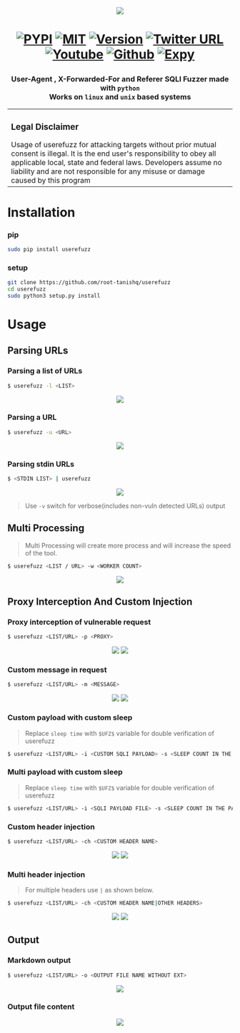 <p align="center">
<img src="https://raw.githubusercontent.com/root-tanishq/userefuzz/main/images/ufz_banner_may_23.png">
</p>
<h1 align="center">

[![PYPI](https://img.shields.io/badge/PYPI-UseReFuzz-orange)](https://pypi.org/project/userefuzz/) 
[![MIT](https://img.shields.io/github/license/root-tanishq/userefuzz)](https://github.com/root-tanishq/userefuzz/blob/main/LICENSE) 
[![Version](https://img.shields.io/badge/Latest--Version-2.2.0-brightgreen)](#)
[![Twitter URL](https://img.shields.io/twitter/url/https/twitter.com/root_tanishq.svg?style=social&label=Follow%20%40root_tanishq)](https://twitter.com/root_tanishq) <br />
[![Youtube](https://img.shields.io/youtube/channel/subscribers/UC0HLRnmOx3x_hsAGAdG9VaQ?style=social)](https://www.youtube.com/@boyfromfuture69)
[![Github](https://img.shields.io/github/stars/root-tanishq/userefuzz?style=social)](https://github.com/root-tanishq/userefuzz/stargazers)
[![Expy](https://img.shields.io/badge/Author-Tanishq%20Rathore-blue)](https://expy.bio/tanishq)
</h1>

<h3 align="center">

User-Agent , X-Forwarded-For and Referer SQLI Fuzzer made with `python`<br/>
**Works on `linux` and `unix` based systems**<br />
</h3>

<table>
<tr>
<td>  

<h3 align="center">

### Legal Disclaimer
</h3>
Usage of userefuzz for attacking targets without prior mutual consent is illegal. It is the end user's responsibility to obey all applicable local, state and federal laws. Developers assume no liability and are not responsible for any misuse or damage caused by this program
<br />


</td>
</tr>
</table>

<h1 align="center">

# Installation
</h1>

### pip

```sh
sudo pip install userefuzz
```

### setup

```sh
git clone https://github.com/root-tanishq/userefuzz
cd userefuzz
sudo python3 setup.py install
```

<h1 align="center">

# Usage  
</h1>
<h2 align="center">

## Parsing URLs
</h2>

### Parsing a list of URLs
```sh
$ userefuzz -l <LIST>
```
<p align="center">
<img src="https://raw.githubusercontent.com/root-tanishq/userefuzz/main/images/u_2.1_list.png">
</p>

### Parsing a URL
```sh
$ userefuzz -u <URL>
```
<p align="center">
<img src="https://raw.githubusercontent.com/root-tanishq/userefuzz/main/images/u_2.1_url.png">
</p>

### Parsing stdin URLs 
```sh
$ <STDIN LIST> | userefuzz
```
<p align="center">
<img src="https://raw.githubusercontent.com/root-tanishq/userefuzz/main/images/u_2.1_stdin.png">

> Use `-v` switch for verbose(includes non-vuln detected URLs) output 

</p>
<h2 align="center">

## Multi Processing
</h2>

> Multi Processing will create more process and will increase the speed of the tool.

```sh
$ userefuzz <LIST / URL> -w <WORKER COUNT>
```
<p align="center">
<img src="https://raw.githubusercontent.com/root-tanishq/userefuzz/main/images/u_2.1_workers.png">
</p>

<h2 align="center">

## Proxy Interception And Custom Injection
</h2>

### Proxy interception of vulnerable request
```sh
$ userefuzz <LIST/URL> -p <PROXY>
```
<p align="center">
<img src="https://raw.githubusercontent.com/root-tanishq/userefuzz/main/images/u_2.1_proxy.png">
<img src="https://raw.githubusercontent.com/root-tanishq/userefuzz/main/images/u_2.1_proxy2.png">
</p>

### Custom message in request
```sh
$ userefuzz <LIST/URL> -m <MESSAGE>
```
<p align="center">
<img src="https://raw.githubusercontent.com/root-tanishq/userefuzz/main/images/u_2.1_msg.png">
<img src="https://raw.githubusercontent.com/root-tanishq/userefuzz/main/images/u_2.1_msg2.png">
</p>

### Custom payload with custom sleep

> Replace `sleep time` with `$UFZ$` variable for double verification of userefuzz

```sh
$ userefuzz <LIST/URL> -i <CUSTOM SQLI PAYLOAD> -s <SLEEP COUNT IN THE PAYLOAD>
```

### Multi payload with custom sleep

> Replace `sleep time` with `$UFZ$` variable for double verification of userefuzz

```sh
$ userefuzz <LIST/URL> -i <SQLI PAYLOAD FILE> -s <SLEEP COUNT IN THE PAYLOAD>
```

### Custom header injection
```sh
$ userefuzz <LIST/URL> -ch <CUSTOM HEADER NAME>
```
<p align="center">
<img src="https://raw.githubusercontent.com/root-tanishq/userefuzz/main/images/u_2.1_finject2.png">
<img src="https://raw.githubusercontent.com/root-tanishq/userefuzz/main/images/u_2.1_sch2.png">
</p>

### Multi header injection
> For multiple headers use `|` as shown below.
```sh
$ userefuzz <LIST/URL> -ch <CUSTOM HEADER NAME|OTHER HEADERS> 
```
<p align="center">
<img src="https://raw.githubusercontent.com/root-tanishq/userefuzz/main/images/u_2.1_mch.png">
<img src="https://raw.githubusercontent.com/root-tanishq/userefuzz/main/images/u_2.1_mch2.png">
</p>


<h2 align="center">

## Output
</h2>

### Markdown output
```sh
$ userefuzz <LIST/URL> -o <OUTPUT FILE NAME WITHOUT EXT>
```
<p align="center">
<img src="https://raw.githubusercontent.com/root-tanishq/userefuzz/main/images/u_2.1_output.png">
</p>



### Output file content
<p align="center">
<img src="https://raw.githubusercontent.com/root-tanishq/userefuzz/main/images/u_2.1_out_md.png">
</p>
